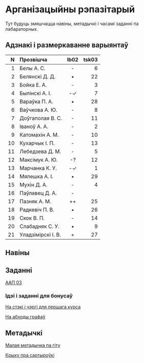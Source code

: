 # Арганізацыйны рэпазітарый

Тут будуць змяшчацца навіны, метадычкі і часамі заданні па лабараторных.

## Адзнакі і размеркаванне варыянтаў


|N  |Прозвішча         |lb02|tsk03|
|--:|:-----------------|:--:|----:|
|  1|Белы А. С.        |- | 6|
|  2|Белянскі Д. Д.    |• |22|
|  3|Бойка Е. А.       |- | 3|
|  4|Былінскі А. І.    |-✓| 7|
|  5|Вараўка П. А.     |• |28|
|  6|Ваўчкова А. Ю.    |- | 8|
|  7|Доўгаполая В. С.  |- |11|
|  8|Іваноў А. А.      |- | 2|
|  9|Катомахін А. М.   |- |10|
| 10|Кухарчык І. П.    |- |13|
| 11|Лебедзева Д. М.   |- | 5|
| 12|Максімук А. Ю.    |-?|12|
| 13|Марчанка К. У.    |-✓| 1|
| 14|Мялешка А. І.     |• |29|
| 15|Мухін Д. А.       |- | 4|
| 16|Паўлавец Д. А.    |- |  |
| 17|Пазняк А. М.      |++|25|
| 18|Радкевіч П. В.    |• |26|
| 19|Скок В. П.        |- |14|
| 20|Слабадняк С. У.   |• | 9|
| 21|Уладзімірскі І. В.|+ |27|


## Навіны

## Заданні

[ААП 03](https://github.com/BSU2013gr04Lego/Workflow/releases/download/task03/OOPlb03.pdf)

### Ідэі і заданні для бонусаў

[На стэкі і чэргі для першага курса](https://github.com/BSU2013gr04Lego/Workflow/releases/download/%D0%B1%D0%BE%D0%BD%D1%83%D1%81%D1%8B/StekiCxerhi.pdf)

[На абходы графаў](https://github.com/BSU2013gr04Lego/Workflow/releases/download/%D0%B1%D0%BE%D0%BD%D1%83%D1%81%D1%8B/Obvhody1grup.pdf)

## Метадычкі
[Малая метадычка па гіту](https://github.com/BSU2013gr4Lego/Example/releases/download/gitPdf/AboutGit.pdf)

[Крыху пра сартыроўкі](https://github.com/BSU2013gr04Lego/Workflow/releases/download/%D0%B1%D0%BE%D0%BD%D1%83%D1%81%D1%8B/KSR_SortMasEd1.pdf)
